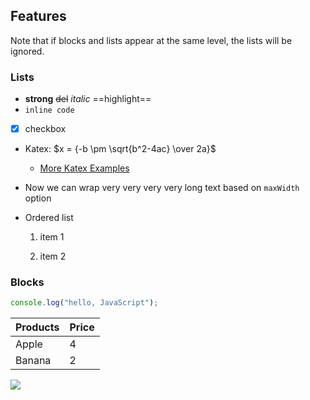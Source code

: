 ## Features

Note that if blocks and lists appear at the same level, the lists will be ignored.

### Lists

- **strong** ~~del~~ _italic_ ==highlight==
- `inline code`
- [x] checkbox
- Katex: $x = {-b \pm \sqrt{b^2-4ac} \over 2a}$ <!-- markmap: fold -->
  - [More Katex Examples](#?d=gist:af76a4c245b302206b16aec503dbe07b:katex.md)
- Now we can wrap very very very very long text based on `maxWidth` option
- Ordered list

  1. item 1

  1. item 2

### Blocks

```js
console.log("hello, JavaScript");
```

| Products | Price |
| -------- | ----- |
| Apple    | 4     |
| Banana   | 2     |

![](/favicon.png)
